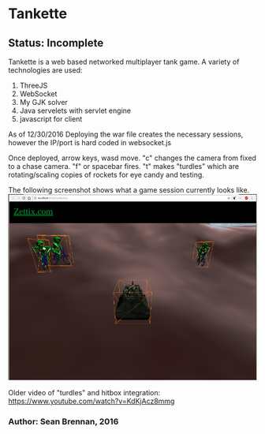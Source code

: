 # Tankette

## Status: Incomplete

Tankette is a web based networked multiplayer tank game.  A variety of
technologies are used:

1. ThreeJS
2. WebSocket
3. My GJK solver
4. Java servelets with servlet engine
5. javascript for client

As of 12/30/2016
Deploying the war file creates the necessary sessions, however the IP/port
is hard coded in websocket.js

Once deployed, arrow keys, wasd move.  "c" changes the camera from fixed to
a chase camera.  "f" or spacebar fires.  "t" makes "turdles" which are
rotating/scaling copies of rockets for eye candy and testing.

The following screenshot shows what a game session currently looks like.
![Tankette](https://github.com/zettix/Tankette/blob/master/resources/Tankette.png)

Older video of "turdles" and hitbox integration:
https://www.youtube.com/watch?v=KdKjAcz8mmg

### Author: Sean Brennan, 2016
